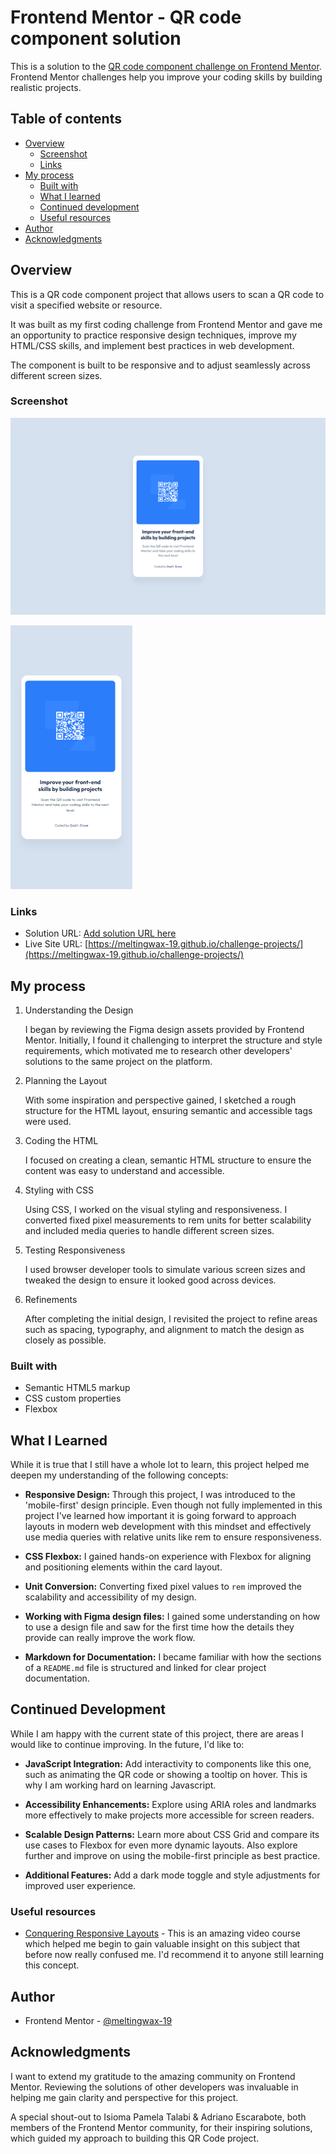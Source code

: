 # Frontend Mentor - QR code component solution

This is a solution to the [QR code component challenge on Frontend Mentor](https://www.frontendmentor.io/challenges/qr-code-component-iux_sIO_H). Frontend Mentor challenges help you improve your coding skills by building realistic projects.

## Table of contents

- [Overview](#overview)
  - [Screenshot](#screenshot)
  - [Links](#links)
- [My process](#my-process)
  - [Built with](#built-with)
  - [What I learned](#what-i-learned)
  - [Continued development](#continued-development)
  - [Useful resources](#useful-resources)
- [Author](#author)
- [Acknowledgments](#acknowledgments)

## Overview

This is a QR code component project that allows users to scan a QR code to visit a specified website or resource.

It was built as my first coding challenge from Frontend Mentor and gave me an opportunity to practice responsive design techniques, improve my HTML/CSS skills, and implement best practices in web development.

The component is built to be responsive and to adjust seamlessly across different screen sizes.

### Screenshot

![](./solution-screenshot-desktop.png)

![](./solution-screenshot-mobile.png)

### Links

- Solution URL: [Add solution URL here](https://your-solution-url.com)
- Live Site URL: [https://meltingwax-19.github.io/challenge-projects/](https://meltingwax-19.github.io/challenge-projects/)

## My process

1.  Understanding the Design

    I began by reviewing the Figma design assets provided by Frontend Mentor. Initially, I found it challenging to interpret the structure and style requirements, which motivated me to research other developers' solutions to the same project on the platform.

2.  Planning the Layout

    With some inspiration and perspective gained, I sketched a rough structure for the HTML layout, ensuring semantic and accessible tags were used.

3.  Coding the HTML

    I focused on creating a clean, semantic HTML structure to ensure the content was easy to understand and accessible.

4.  Styling with CSS

    Using CSS, I worked on the visual styling and responsiveness. I converted fixed pixel measurements to rem units for better scalability and included media queries to handle different screen sizes.

5.  Testing Responsiveness

    I used browser developer tools to simulate various screen sizes and tweaked the design to ensure it looked good across devices.

6.  Refinements

    After completing the initial design, I revisited the project to refine areas such as spacing, typography, and alignment to match the design as closely as possible.

### Built with

- Semantic HTML5 markup
- CSS custom properties
- Flexbox


## What I Learned

While it is true that I still have a whole lot to learn, this project helped me deepen my understanding of the following concepts:

- **Responsive Design:** Through this project, I was introduced to the 'mobile-first' design principle. Even though not fully implemented in this project I've learned how important it is going forward to approach layouts in modern web development with this mindset and effectively use media queries with relative units like rem to ensure responsiveness.

- **CSS Flexbox:** I gained hands-on experience with Flexbox for aligning and positioning elements within the card layout.

- **Unit Conversion:** Converting fixed pixel values to `rem` improved the scalability and accessibility of my design.

- **Working with Figma design files:** I gained some understanding on how to use a design file and saw for the first time how the details they provide can really improve the work flow.

- **Markdown for Documentation:** I became familiar with how the sections of a `README.md` file is structured and linked for clear project documentation.

## Continued Development

While I am happy with the current state of this project, there are areas I would like to continue improving. In the future, I'd like to:

- **JavaScript Integration:** Add interactivity to components like this one, such as animating the QR code or showing a tooltip on hover. This is why I am working hard on learning Javascript.

- **Accessibility Enhancements:** Explore using ARIA roles and landmarks more effectively to make projects more accessible for screen readers.

- **Scalable Design Patterns:** Learn more about CSS Grid and compare its use cases to Flexbox for even more dynamic layouts. Also explore further and improve on using the mobile-first principle as best practice.

- **Additional Features:** Add a dark mode toggle and style adjustments for improved user experience.

### Useful resources

- [Conquering Responsive Layouts](https://courses.kevinpowell.co/conquering-responsive-layouts) - This is an amazing video course which helped me begin to gain valuable insight on this subject that before now really confused me. I'd recommend it to anyone still learning this concept.

## Author

- Frontend Mentor - [@meltingwax-19](https://www.frontendmentor.io/profile/meltingwax-19)

## Acknowledgments

I want to extend my gratitude to the amazing community on Frontend Mentor. Reviewing the solutions of other developers was invaluable in helping me gain clarity and perspective for this project.

A special shout-out to Isioma Pamela Talabi & Adriano Escarabote, both members of the Frontend Mentor community, for their inspiring solutions, which guided my approach to building this QR Code project.